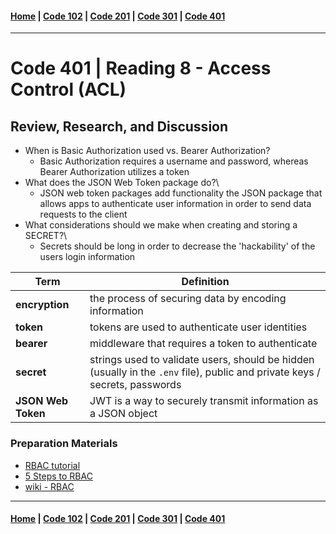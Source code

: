 #### [Home](../README.md) | [Code 102](../102main.md) | [Code 201](../201main.md) | [Code 301](../301main.md) | [Code 401](../401main.md)

---

# Code 401 | Reading 8 - Access Control (ACL)

## Review, Research, and Discussion

-   When is Basic Authorization used vs. Bearer Authorization?
    -   Basic Authorization requires a username and password, whereas Bearer Authorization utilizes a token
-   What does the JSON Web Token package do?\
    -   JSON web token packages add functionality the JSON package that allows apps to authenticate user information in order to send data requests to the client
-   What considerations should we make when creating and storing a SECRET?\
    -   Secrets should be long in order to decrease the 'hackability' of the users login information

| Term               | Definition                                                                                                                  |
| ------------------ | --------------------------------------------------------------------------------------------------------------------------- |
| **encryption**     | the process of securing data by encoding information                                                                        |
| **token**          | tokens are used to authenticate user identities                                                                             |
| **bearer**         | middleware that requires a token to authenticate                                                                            |
| **secret**         | strings used to validate users, should be hidden (usually in the `.env` file), public and private keys / secrets, passwords |
| **JSON Web Token** | JWT is a way to securely transmit information as a JSON object                                                              |

### Preparation Materials

-   [RBAC tutorial](https://www.youtube.com/watch?v=C4NP8Eon3cA)
-   [5 Steps to RBAC](https://www.csoonline.com/article/3060780/security/5-steps-to-simple-role-based-access-control.html)
-   [wiki - RBAC](https://en.wikipedia.org/wiki/Role-based_access_control)

---

#### [Home](../README.md) | [Code 102](../102main.md) | [Code 201](../201main.md) | [Code 301](../301main.md) | [Code 401](../401main.md)
